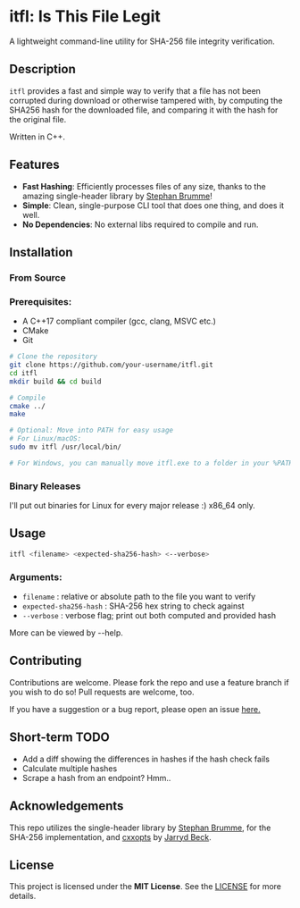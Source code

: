 # itfl: Is This File Legit
A lightweight command-line utility for SHA-256 file integrity verification.

## Description
```itfl``` provides a fast and simple way to verify that a file has not been corrupted during download or otherwise tampered with, by computing the SHA256 hash for the downloaded file, and comparing it with the hash for the original file.

Written in C++.

## Features
- __Fast Hashing__: Efficiently processes files of any size, thanks to the amazing single-header library by [Stephan Brumme](https://create.stephan-brumme.com/hash-library/)!
- __Simple__: Clean, single-purpose CLI tool that does one thing, and does it well.
- __No Dependencies__: No external libs required to compile and run.

## Installation
### From Source
### Prerequisites:
- A C++17 compliant compiler (gcc, clang, MSVC etc.)
- CMake
- Git

```bash
# Clone the repository
git clone https://github.com/your-username/itfl.git
cd itfl
mkdir build && cd build

# Compile
cmake ../
make

# Optional: Move into PATH for easy usage
# For Linux/macOS:
sudo mv itfl /usr/local/bin/

# For Windows, you can manually move itfl.exe to a folder in your %PATH%
```
### Binary Releases
I'll put out binaries for Linux for every major release :) x86_64 only.

## Usage

```bash
itfl <filename> <expected-sha256-hash> <--verbose>
```

### Arguments:
- ```filename``` : relative or absolute path to the file you want to verify
- ```expected-sha256-hash``` : SHA-256 hex string to check against
- ```--verbose``` : verbose flag; print out both computed and provided hash

More can be viewed by --help.

## Contributing

Contributions are welcome. Please fork the repo and use a feature branch if you wish to do so! Pull requests are welcome, too.

If you have a suggestion or a bug report, please open an issue [here.](https://github.com/nxck2005/itfl/issues "Issues")

## Short-term TODO
- Add a diff showing the differences in hashes if the hash check fails
- Calculate multiple hashes
- Scrape a hash from an endpoint? Hmm..

## Acknowledgements

This repo utilizes the single-header library by [Stephan Brumme](https://create.stephan-brumme.com/hash-library/), for the SHA-256 implementation, and [cxxopts](https://github.com/jarro2783/cxxopts) by [Jarryd Beck](https://github.com/jarro2783).

## License

This project is licensed under the __MIT License__. See the [LICENSE](https://github.com/nxck2005/itfl/blob/main/LICENSE "License for nxck2005/itfl") for more details.
